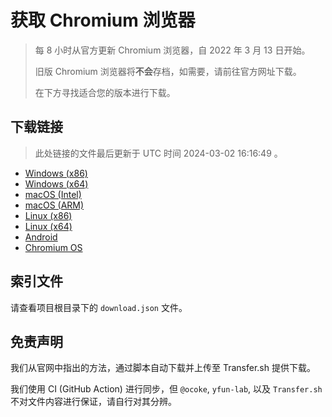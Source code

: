 # 获取 Chromium 浏览器

> 每 8 小时从官方更新 Chromium 浏览器，自 2022 年 3 月 13 日开始。
> 
> 旧版 Chromium 浏览器将**不会**存档，如需要，请前往官方网址下载。
>
> 在下方寻找适合您的版本进行下载。

## 下载链接

> 此处链接的文件最后更新于 UTC 时间 2024-03-02 16:16:49
。

- [Windows (x86)](https://transfer.sh/JI3bA4PW04/Win.zip)
- [Windows (x64)](https://transfer.sh/qk52UfedJB/Win_x64.zip)
- [macOS (Intel)](https://transfer.sh/TpoJUyc4aa/Mac.zip)
- [macOS (ARM)](https://transfer.sh/i5Gel4yLma/Mac_Arm.zip)
- [Linux (x86)](https://transfer.sh/muoBaABCvE/Linux.zip)
- [Linux (x64)](https://transfer.sh/9BCsL0FTXb/Linux_x64.zip)
- [Android](https://transfer.sh/RPi2ypnlhJ/Android.zip)
- [Chromium OS](https://transfer.sh/NjWIM9ePYk/Linux_ChromiumOS_Full.zip)

## 索引文件

请查看项目根目录下的 `download.json` 文件。

## 免责声明

我们从官网中指出的方法，通过脚本自动下载并上传至 Transfer.sh 提供下载。

我们使用 CI (GitHub Action) 进行同步，但 `@ocoke`, `yfun-lab`, 以及 `Transfer.sh` 不对文件内容进行保证，请自行对其分辨。

